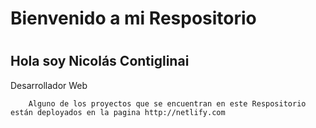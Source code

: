 <h1>Bienvenido a mi Respositorio  <h1>
<h2>Hola soy Nicolás Contiglinai </h2>
       <span> Desarrollador Web</span>
        
        
        Alguno de los proyectos que se encuentran en este Respositorio están deployados en la pagina http://netlify.com
        
